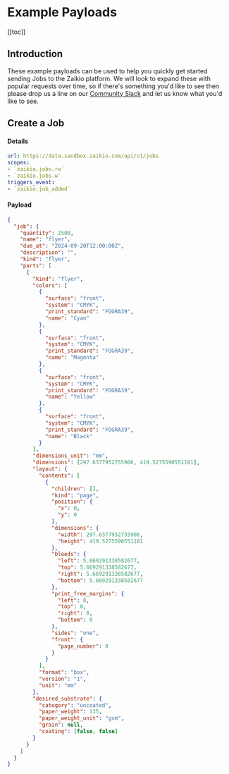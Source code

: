 # Example Payloads

[[toc]]

## Introduction

These example payloads can be used to help you quickly get started sending Jobs to the Zaikio platform. We will look to expand these
with popular requests over time, so if there's something you'd like to see then please drop us a line on our
[Community Slack](https://join.slack.com/t/zaikio-community/shared_invite/zt-1zubd0xar-bxO0MjznmwOkCfVANN2j1g) and let us know what
you'd like to see.

## Create a Job

#### Details

```yml
url: https://data.sandbox.zaikio.com/api/v1/jobs
scopes:
- `zaikio.jobs.rw`
- `zaikio.jobs.w`
triggers_event:
- `zaikio.job_added`
```

#### Payload

```json
{
  "job": {
    "quantity": 2500,
    "name": "flyer",
    "due_at": "2024-09-20T12:00:00Z",
    "description": "",
    "kind": "flyer",
    "parts": [
      {
        "kind": "flyer",
        "colors": [
          {
            "surface": "front",
            "system": "CMYK",
            "print_standard": "FOGRA39",
            "name": "Cyan"
          },
          {
            "surface": "front",
            "system": "CMYK",
            "print_standard": "FOGRA39",
            "name": "Magenta"
          },
          {
            "surface": "front",
            "system": "CMYK",
            "print_standard": "FOGRA39",
            "name": "Yellow"
          },
          {
            "surface": "front",
            "system": "CMYK",
            "print_standard": "FOGRA39",
            "name": "Black"
          }
        ],
        "dimensions_unit": "mm",
        "dimensions": [297.6377952755906, 419.5275590551181],
        "layout": {
          "contents": [
            {
              "children": [],
              "kind": "page",
              "position": {
                "x": 0,
                "y": 0
              },
              "dimensions": {
                "width": 297.6377952755906,
                "height": 419.5275590551181
              },
              "bleeds": {
                "left": 5.669291338582677,
                "top": 5.669291338582677,
                "right": 5.669291338582677,
                "bottom": 5.669291338582677
              },
              "print_free_margins": {
                "left": 0,
                "top": 0,
                "right": 0,
                "bottom": 0
              },
              "sides": "one",
              "front": {
                "page_number": 0
              }
            }
          ],
          "format": "box",
          "version": "1",
          "unit": "mm"
        },
        "desired_substrate": {
          "category": "uncoated",
          "paper_weight": 135,
          "paper_weight_unit": "gsm",
          "grain": null,
          "coating": [false, false]
        }
      }
    ]
  }
}
```
